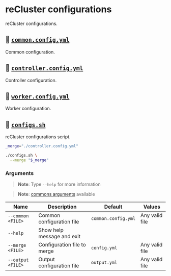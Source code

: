 # reCluster configurations

reCluster configurations.

## :bookmark_tabs: [`common.config.yml`](./common.config.yml)

Common configuration.

## :bookmark_tabs: [`controller.config.yml`](./controller.config.yml)

Controller configuration.

## :bookmark_tabs: [`worker.config.yml`](./worker.config.yml)

Worker configuration.

## :bookmark_tabs: [`configs.sh`](./configs.sh)

reCluster configurations script.

```sh
_merge="./controller.config.yml"

./configs.sh \
  --merge "$_merge"
```

### Arguments

> **Note**: Type `--help` for more information

> **Note**: [commons arguments](../../scripts/README.md#arguments-2) available

| **Name**          | **Description**             | **Default**         | **Values**     |
| ----------------- | --------------------------- | ------------------- | -------------- |
| `--common <FILE>` | Common configuration file   | `common.config.yml` | Any valid file |
| `--help`          | Show help message and exit  |
| `--merge <FILE>`  | Configuration file to merge | `config.yml`        | Any valid file |
| `--output <FILE>` | Output configuration file   | `output.yml`        | Any valid file |
